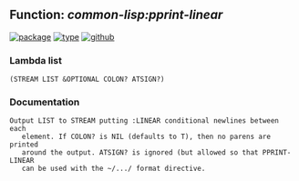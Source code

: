 ## Function: ***common-lisp:pprint-linear***
[![package](https://img.shields.io/badge/Package-COMMON--LISP-5f9ea0.svg?style=social&colorA=999999)](../) [![type](https://img.shields.io/badge/Type-Function-5f9ea0.svg?style=social&colorA=999999)](../#function) [![github](https://img.shields.io/badge/GitHub-View_the_source-5f9ea0.svg?style=social&colorA=999999&logo=github)](https://github.com/sbcl/sbcl/blob/master/src/code/pprint.lisp/) 
### Lambda list
```
(STREAM LIST &OPTIONAL COLON? ATSIGN?)
```
### Documentation
```
Output LIST to STREAM putting :LINEAR conditional newlines between each
   element. If COLON? is NIL (defaults to T), then no parens are printed
   around the output. ATSIGN? is ignored (but allowed so that PPRINT-LINEAR
   can be used with the ~/.../ format directive.
```
